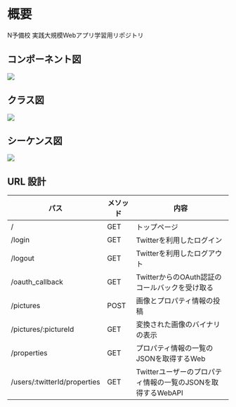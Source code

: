 # 概要
N予備校 実践大規模Webアプリ学習用リポジトリ

## コンポーネント図
![](http://www.plantuml.com/plantuml/png/RP51ImCn48Nl-HL3x_iNf0Sf2XQgxMrPP4p6TKooMPAfieZ_tT6L6eAtCEzzC--HRH7CSex117eMa0IPnnS1nvciS9gCcT5w70asXu0Bx396Ua_PR-330DoSJWVee8_fbMUsW_ciWEjaFUNLw53m2OjE7yXnMOS0lM3nPT2tWhLhlnplxoukNItdJ8zpJZDbOVf55Ff3TXpek1IXk79zqYuyOVZszZPDRugI-ydOtqQDkCUHhH-CkUI7hhkgm4QegLPRcpJJwcoZ_D-fFj1aQSLskzdIvFGZuGi0)

## クラス図
![](http://www.plantuml.com/plantuml/png/ZPBDRYen38NtUGgBrRqBtY1287IbYrI9gZ_Tfna3QJFno75QePPtBmmqJI65xaQsppcVCnv7CIofzShZGa08s2rN0erZjE8eADKP-soM20DBGPYyHuu3U5C0rfiOuJ-rECsjN9vFagmgzMjd9J76MekfGnPNRTwzEX7aArgwK6dVH-HIjYd06sgD2tlcNCGWJjRxuX7RhD7wmVY4C7zyGYkZqUdCWNMjzR_Ug9Z9h5MVZIef63kAJeWpIJNb9ezf_VLzy2jNTM719WgdNhxpBDEC5UBlGPDTwTQki4aUkMXCARmWom6a7pj33t_wvB-_t6BMThwoIUaj-pVCXkN3xauBWpXhFgcssX_3GByFX-TPb3ewLw2jf9fsUhz0v-nLxQelICfZlZojAh_gacICeKcj_m00)

## シーケンス図
![](http://www.plantuml.com/plantuml/png/jTFFIW9H50Rm_Jp5CAjQz08jmWY48C5oqQRDf1SPSXJ6iN0vvwRb7vYAr49QbL6ArIAYFv4FytN7r-XE3TA4e0NjxcA-t-5yd8daRTso2sP6KRHrjWdU1By6NO8UD7LkGTNY6RqOjNIJxUIiBKsTLuV7BuAxe2ElsXXU3PIVN_YXg95XYMBUPgQV07N1kw17y2fuRmIy3yv4_sGi42icLbU-JNDkm5lWVV13y3BeV1I7SmggZKNMMCh8-uYug7Xk6pG0FO5kPHOagGxuAvoUA7L0zKzaAPVTPfOTDv9smMABIJjdRMHdGhGebsOdy4uTJXVEBfoQQBZo8GxsGVBHzeS4EP-OTjx47MgWYd2ReAhOUvQDJBt9z6rBNhorfFtxefPDFSrYUjf8XWyeMEalPFZ0lg303H_6FpJXjU-zvbt0An6MJSdVvmC0)

## URL 設計

|パス|メソッド|内容|
|---|---|---|
|/|GET|トップページ|
|/login|GET|Twitterを利用したログイン|
|/logout|GET|Twitterを利用したログアウト|
|/oauth_callback|GET|TwitterからのOAuth認証のコールバックを受け取る|
|/pictures|POST|画像とプロパティ情報の投稿|
|/pictures/:pictureId|GET|変換された画像のバイナリの表示|
|/properties|GET|プロパティ情報の一覧のJSONを取得するWeb|
|/users/:twitterId/properties|GET|Twitterユーザーのプロパティ情報の一覧のJSONを取得するWebAPI|
